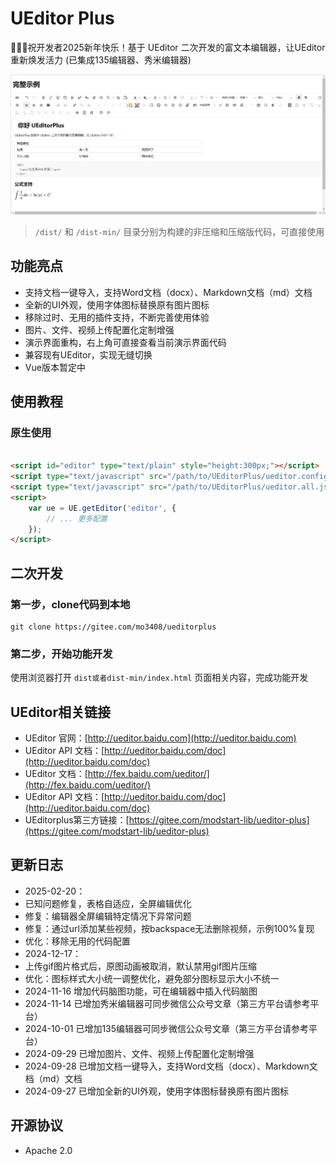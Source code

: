 # UEditor Plus

🌈🌈🌈祝开发者2025新年快乐！基于 UEditor 二次开发的富文本编辑器，让UEditor重新焕发活力 (已集成135编辑器、秀米编辑器)

![输入图片说明](%E5%BE%AE%E4%BF%A1%E6%88%AA%E5%9B%BE_20241116195402.png)

> `/dist/` 和 `/dist-min/` 目录分别为构建的非压缩和压缩版代码，可直接使用

## 功能亮点

- 支持文档一键导入，支持Word文档（docx）、Markdown文档（md）文档
- 全新的UI外观，使用字体图标替换原有图片图标
- 移除过时、无用的插件支持，不断完善使用体验
- 图片、文件、视频上传配置化定制增强
- 演示界面重构，右上角可直接查看当前演示界面代码
- 兼容现有UEditor，实现无缝切换
- Vue版本暂定中

## 使用教程

### 原生使用

```html

<script id="editor" type="text/plain" style="height:300px;"></script>
<script type="text/javascript" src="/path/to/UEditorPlus/ueditor.config.js"></script>
<script type="text/javascript" src="/path/to/UEditorPlus/ueditor.all.js"></script>
<script>
    var ue = UE.getEditor('editor', {
        // ... 更多配置
    });
</script>
```
## 二次开发

### 第一步，clone代码到本地

```shell
git clone https://gitee.com/mo3408/ueditorplus
```

### 第二步，开始功能开发

使用浏览器打开 `dist或者dist-min/index.html` 页面相关内容，完成功能开发

## UEditor相关链接

- UEditor 官网：[http://ueditor.baidu.com](http://ueditor.baidu.com)
- UEditor API 文档：[http://ueditor.baidu.com/doc](http://ueditor.baidu.com/doc)
- UEditor 文档：[http://fex.baidu.com/ueditor/](http://fex.baidu.com/ueditor/)
- UEditor API 文档：[http://ueditor.baidu.com/doc](http://ueditor.baidu.com/doc)
- UEditorplus第三方链接：[https://gitee.com/modstart-lib/ueditor-plus](https://gitee.com/modstart-lib/ueditor-plus)

## 更新日志
- 2025-02-20：
- 已知问题修复，表格自适应，全屏编辑优化
- 修复：编辑器全屏编辑特定情况下异常问题
- 修复：通过url添加某些视频，按backspace无法删除视频，示例100%复现
- 优化：移除无用的代码配置
- 2024-12-17：
- 上传gif图片格式后，原图动画被取消，默认禁用gif图片压缩
- 优化：图标样式大小统一调整优化，避免部分图标显示大小不统一
- 2024-11-16 增加代码脑图功能，可在编辑器中插入代码脑图
- 2024-11-14 已增加秀米编辑器可同步微信公众号文章（第三方平台请参考平台）
- 2024-10-01 已增加135编辑器可同步微信公众号文章（第三方平台请参考平台）
- 2024-09-29 已增加图片、文件、视频上传配置化定制增强
- 2024-09-28 已增加文档一键导入，支持Word文档（docx）、Markdown文档（md）文档
- 2024-09-27 已增加全新的UI外观，使用字体图标替换原有图片图标

## 开源协议

- Apache 2.0
